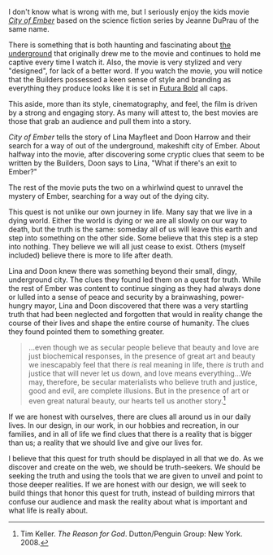 I don't know what is wrong with me, but I seriously enjoy the kids movie [*City of Ember*](https://itunes.apple.com/us/movie/city-of-ember/id299413486) based on the science fiction series by Jeanne DuPrau of the same name.

There is something that is both haunting and fascinating about [the underground](http://www.theblogbelow.com/) that originally drew me to the movie and continues to hold me captive every time I watch it. Also, the movie is very stylized and very "designed", for lack of a better word. If you watch the movie, you will notice that the Builders possessed a keen sense of style and branding as everything they produce looks like it is set in [Futura Bold](http://www.typophile.com/node/12494) all caps.

This aside, more than its style, cinematography, and feel, the film is driven by a strong and engaging story. As many will attest to, the best movies are those that grab an audience and pull them into a story.

*City of Ember* tells the story of Lina Mayfleet and Doon Harrow and their search for a way of out of the underground, makeshift city of Ember. About halfway into the movie, after discovering some cryptic clues that seem to be written by the Builders, Doon says to Lina, "What if there's an exit to Ember?"

The rest of the movie puts the two on a whirlwind quest to unravel the mystery of Ember, searching for a way out of the dying city.

This quest is not unlike our own journey in life. Many say that we live in a dying world. Either the world is dying or we are all slowly on our way to death, but the truth is the same: someday all of us will leave this earth and step into something on the other side. Some believe that this step is a step into nothing. They believe we will all just cease to exist. Others (myself included) believe there is more to life after death.

Lina and Doon knew there was something beyond their small, dingy, underground city. The clues they found led them on a quest for truth. While the rest of Ember was content to continue singing as they had always done or lulled into a sense of peace and security by a brainwashing, power-hungry mayor, Lina and Doon discovered that there was a very startling truth that had been neglected and forgotten that would in reality change the course of their lives and shape the entire course of humanity. The clues they found pointed them to something greater.

> …even though we as secular people believe that beauty and love are just biochemical responses, in the presence of great art and beauty we inescapably feel that there *is* real meaning in life, there *is* truth and justice that will never let us down, and love means everything…We may, therefore, be secular materialists who believe truth and justice, good and evil, are complete illusions. But in the presence of art or even great natural beauty, our hearts tell us another story.[^1]

If we are honest with ourselves, there are clues all around us in our daily lives. In our design, in our work, in our hobbies and recreation, in our families, and in all of life we find clues that there is a reality that is bigger than us; a reality that we should live and give our lives for.

I believe that this quest for truth should be displayed in all that we do. As we discover and create on the web, we should be truth-seekers. We should be seeking the truth and using the tools that we are given to unveil and point to those deeper realities. If we are honest with our design, we will seek to build things that honor this quest for truth, instead of building mirrors that confuse our audience and mask the reality about what is important and what life is really about.

[^1]: Tim Keller. *The Reason for God*. Dutton/Penguin Group: New York. 2008.